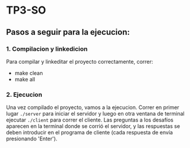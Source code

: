 # TP3-SO
## Pasos a seguir para la ejecucion: 

### 1. Compilacion y linkedicion

Para compilar y linkeditar el proyecto correctamente, correr:
- make clean
- make all

### 2. Ejecucion

Una vez compilado el proyecto, vamos a la ejecucion. Correr en primer lugar ```./server``` para iniciar el servidor y luego en otra ventana de terminal ejecutar ```./client``` para correr el cliente.
Las preguntas a los desafíos aparecen en la terminal donde se corrió el servidor, y las respuestas se deben introducir en el programa de cliente (cada respuesta de envía presionando 'Enter').
